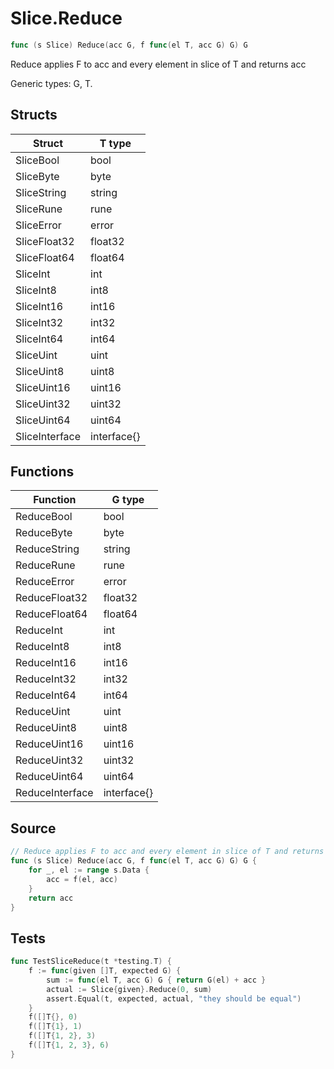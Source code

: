 # Slice.Reduce

```go
func (s Slice) Reduce(acc G, f func(el T, acc G) G) G
```

Reduce applies F to acc and every element in slice of T and returns acc

Generic types: G, T.

## Structs

| Struct | T type |
| ------ | ------ |
| SliceBool | bool |
| SliceByte | byte |
| SliceString | string |
| SliceRune | rune |
| SliceError | error |
| SliceFloat32 | float32 |
| SliceFloat64 | float64 |
| SliceInt | int |
| SliceInt8 | int8 |
| SliceInt16 | int16 |
| SliceInt32 | int32 |
| SliceInt64 | int64 |
| SliceUint | uint |
| SliceUint8 | uint8 |
| SliceUint16 | uint16 |
| SliceUint32 | uint32 |
| SliceUint64 | uint64 |
| SliceInterface | interface{} |

## Functions

| Function | G type |
| -------- | ------ |
| ReduceBool | bool |
| ReduceByte | byte |
| ReduceString | string |
| ReduceRune | rune |
| ReduceError | error |
| ReduceFloat32 | float32 |
| ReduceFloat64 | float64 |
| ReduceInt | int |
| ReduceInt8 | int8 |
| ReduceInt16 | int16 |
| ReduceInt32 | int32 |
| ReduceInt64 | int64 |
| ReduceUint | uint |
| ReduceUint8 | uint8 |
| ReduceUint16 | uint16 |
| ReduceUint32 | uint32 |
| ReduceUint64 | uint64 |
| ReduceInterface | interface{} |

## Source

```go
// Reduce applies F to acc and every element in slice of T and returns acc
func (s Slice) Reduce(acc G, f func(el T, acc G) G) G {
	for _, el := range s.Data {
		acc = f(el, acc)
	}
	return acc
}
```

## Tests

```go
func TestSliceReduce(t *testing.T) {
	f := func(given []T, expected G) {
		sum := func(el T, acc G) G { return G(el) + acc }
		actual := Slice{given}.Reduce(0, sum)
		assert.Equal(t, expected, actual, "they should be equal")
	}
	f([]T{}, 0)
	f([]T{1}, 1)
	f([]T{1, 2}, 3)
	f([]T{1, 2, 3}, 6)
}
```